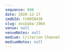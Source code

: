 ```yaml
---
sequence: 946
date: 2020-12-17
imdbId: tt0058430
slug: onibaba-1964
venue: null
venueNotes: null
medium: Criterion Channel
mediumNotes: null
---
```

